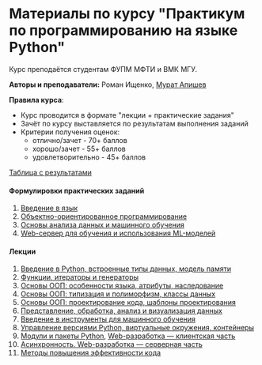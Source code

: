 <h1>Материалы по курсу "Практикум по программированию на языке Python"</h1>

Курс преподаётся студентам ФУПМ МФТИ и ВМК МГУ.

**Авторы и преподаватели:** Роман Ищенко, [Мурат Апишев](https://mellain.github.io)

**Правила курса**:

- Курс проводится в формате "лекции + практические задания"
- Зачёт по курсу выставляется по результатам выполнения заданий
- Критерии получения оценок:
  - отлично/зачет - 70+ баллов
  - хорошо/зачет - 55+ баллов
  - удовлетворительно - 45+ баллов

[Таблица с результатами](https://docs.google.com/spreadsheets/d/12lW4PEiQ1HMkbg0foYj0i_Sg6sSlpHe6LQawnakX3j0/edit?usp=sharing)

<h4>Формулировки практических заданий</h4>

1. [Введение в язык](https://github.com/MelLain/mipt-python/blob/spring-2024/tasks/01-intro.ipynb)
2. [Объектно-ориентированное программирование](https://github.com/MelLain/mipt-python/blob/spring-2024/tasks/02-oop.ipynb)
3. [Основы анализа данных и машинного обучения](https://github.com/MelLain/mipt-python/blob/spring-2024/tasks/03-data-ml.ipynb)
4. [Web-сервер для обучения и использования ML-моделей](https://github.com/MelLain/mipt-python/blob/spring-2024/tasks/04-web.ipynb)

<h4>Лекции</h4>

1. [Введение в Python, встроенные типы данных, модель памяти](https://github.com/MelLain/mipt-python/blob/spring-2024/lectures/01-intro.ipynb)
2. [Функции, итераторы и генераторы](https://github.com/MelLain/mipt-python/blob/spring-2024/lectures/02-functions.ipynb)
3. [Основы ООП: особенности языка, атрибуты, наследование](https://github.com/MelLain/mipt-python/blob/spring-2024/lectures/03-classes.ipynb)
4. [Основы ООП: типизация и полиморфизм, классы данных](https://github.com/MelLain/mipt-python/blob/spring-2024/lectures/04-typing.ipynb)
5. [Основы ООП: проектирование кода, шаблоны проектирования](https://github.com/MelLain/mipt-python/blob/spring-2024/lectures/05-design.ipynb)
6. [Представление, обработка, анализ и визуализация данных](https://github.com/MelLain/mipt-python/blob/spring-2024/lectures/06-data.ipynb)
7. [Введение в инструменты для машинного обучения](https://github.com/MelLain/mipt-python/blob/spring-2024/lectures/07-ml.ipynb)
8. [Управление версиями Python, виртуальные окружения, контейнеры](https://github.com/MelLain/mipt-python/blob/spring-2024/lectures/08-environment.ipynb)
9. [Модули и пакеты Python](https://github.com/MelLain/mipt-python/blob/spring-2024/lectures/09_dev_tools.ipynb), [Web-разработка — клиентская часть](https://github.com/MelLain/mipt-python/blob/spring-2024/lectures/09-web-intro.ipynb)
10. [Асинхронность. Web-разработка — серверная часть](https://github.com/MelLain/mipt-python/blob/spring-2024/lectures/10-web-servers.ipynb)
11. [Методы повышения эффективности кода](<(https://github.com/MelLain/mipt-python/blob/spring-2024/lectures/11-efficiency.ipynb)>)
